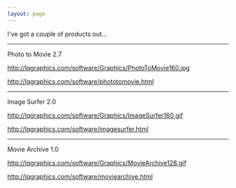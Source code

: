 ```yaml
---
layout: page
---
```




I've got a couple of products out...

----
Photo to Movie 2.7

http://lqgraphics.com/software/Graphics/PhotoToMovie160.jpg

http://lqgraphics.com/software/phototomovie.html

----
Image Surfer 2.0

http://lqgraphics.com/software/Graphics/ImageSurfer160.gif

http://lqgraphics.com/software/imagesurfer.html

----
Movie Archive 1.0

http://lqgraphics.com/software/Graphics/MovieArchive128.gif

http://lqgraphics.com/software/moviearchive.html
